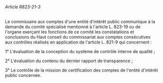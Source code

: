 ###### Article R823-21-3

Le commissaire aux comptes d'une entité d'intérêt public communique à la demande du comité spécialisé mentionné à l'article L. 823-19 ou de l'organe exerçant les fonctions de ce comité les constatations et conclusions du Haut conseil du commissariat aux comptes consécutives aux contrôles réalisés en application de l'article L. 821-9 qui concernent :

1° L'évaluation de la conception du système de contrôle interne de qualité ;

2° L'évaluation du contenu du dernier rapport de transparence ;

3° Le contrôle de la mission de certification des comptes de l'entité d'intérêt public concernée.

